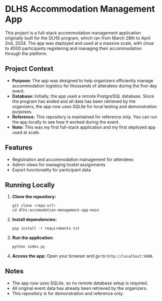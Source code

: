# DLHS Accommodation Management App

This project is a full-stack accommodation management application originally built for the DLHS program, which ran from March 28th to April 2nd, 2024. The app was deployed and used at a massive scale, with close to 4000 participants registering and managing their accommodation through the platform.

## Project Context

- **Purpose:** The app was designed to help organizers efficiently manage accommodation logistics for thousands of attendees during the five-day event.
- **Database:** Initially, the app used a remote PostgreSQL database. Since the program has ended and all data has been retrieved by the organizers, the app now uses SQLite for local testing and demonstration purposes.
- **Reference:** This repository is maintained for reference only. You can run the app locally to see how it worked during the event.
- **Note:** This was my first full-stack application and my first deployed app used at scale.

## Features

- Registration and accommodation management for attendees
- Admin views for managing hostel assignments
- Export functionality for participant data

## Running Locally

1. **Clone the repository:**
	```powershell
	git clone <repo-url>
	cd dlhs-accomodation-management-app-main
	```
2. **Install dependencies:**
	```powershell
	pip install -r requirements.txt
	```
3. **Run the application:**
	```powershell
	python index.py
	```
4. **Access the app:**
	Open your browser and go to `http://localhost:5000`.

## Notes

- The app now uses SQLite, so no remote database setup is required.
- All original event data has already been retrieved by the organizers.
- This repository is for demonstration and reference only.


